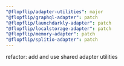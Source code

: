 ```yaml
---
"@flopflip/adapter-utilities": major
"@flopflip/graphql-adapter": patch
"@flopflip/launchdarkly-adapter": patch
"@flopflip/localstorage-adapter": patch
"@flopflip/memory-adapter": patch
"@flopflip/splitio-adapter": patch
---
```


refactor: add and use shared adapter utilities
